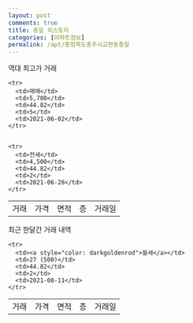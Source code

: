 ```yaml
---
layout: post
comments: true
title: 충일 히스토리
categories: [아파트정보]
permalink: /apt/충청북도충주시교현동충일
---
```


역대 최고가 거래
<table class="sortable">
    <tr>
      <td>거래</td>
      <td>가격</td>
      <td>면적</td>
      <td>층</td>
      <td>거래일</td>
    </tr>
    
    <tr>
      <td>매매</td>
      <td>5,700</td>
      <td>44.82</td>
      <td>5</td>
      <td>2021-06-02</td>
    </tr>
        
    
    <tr>
      <td>전세</td>
      <td>4,500</td>
      <td>44.82</td>
      <td>2</td>
      <td>2021-06-28</td>
    </tr>
        
    
</table>

최근 한달간 거래 내역

<font size='small'>
<table class="sortable">
    <tr>
      <td>거래</td>
      <td>가격</td>
      <td>면적</td>
      <td>층</td>
      <td>거래일</td>
    </tr>

    <tr>
      <td><a style="color: darkgoldenrod">월세</a></td>
      <td>27 (500)</td>
      <td>44.82</td>
      <td>2</td>
      <td>2021-08-11</td>
    </tr>
      
</table>
</font>

